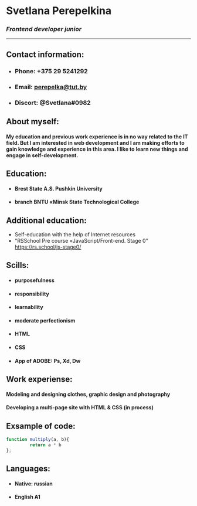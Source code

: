 # **Svetlana Perepelkina**
### _**Frontend developer junior**_
************************************
## **Contact information:**
* ### Phone: +375 29 5241292
* ### Email: perepelka@tut.by
* ### Discort: @Svetlana#0982
## **About myself:**
#### My education and previous work experience is in no way related to the IT field. But I am interested in web development and I am making efforts to gain knowledge and experience in this area. I like to learn new things and engage in self-development. 
## **Education:** 
* #### Brest State A.S. Pushkin University
* #### branch BNTU «Minsk State Technological College
## **Additional education:**
* Self-education with the help of Internet resources
* "RSSchool Pre course «JavaScript/Front-end. Stage 0" https://rs.school/js-stage0/ 
## **Scills:**
* #### purposefulness
* #### responsibility
* #### learnability
* #### moderate perfectionism
* #### HTML
* #### CSS
* #### App of ADOBE: Ps, Xd, Dw
## **Work experiense:**
#### Modeling and designing clothes, graphic design and photography
#### Developing a multi-page site with HTML & CSS (in process)
## **Exsample of code:**
```javascript
function multiply(a, b){
         return a * b
};
```
## **Languages:**
* #### Native: russian
* #### English A1

